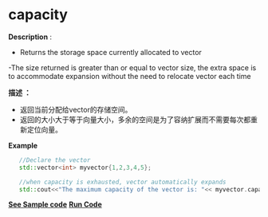 # capacity

**Description** :
- Returns the storage space currently allocated to vector

-The size returned is greater than or equal to vector size, the extra space is to accommodate expansion without the need to relocate vector each time

**描述 ：**
- 返回当前分配给vector的存储空间。
- 返回的大小大于等于向量大小，多余的空间是为了容纳扩展而不需要每次都重新定位向量。

**Example**
```cpp
   //Declare the vector
   std::vector<int> myvector{1,2,3,4,5};

   //when capacity is exhausted, vector automatically expands
   std::cout<<"The maximum capacity of the vector is: "<< myvector.capacity();

```
**[See Sample code](../snippets/vector/capacity.cpp)**
**[Run Code](https://rextester.com/ZVN24902)**
